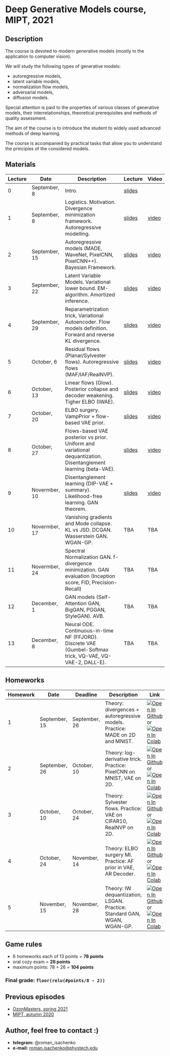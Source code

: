 # Deep Generative Models course, MIPT, 2021

## Description
The course is devoted to modern generative models (mostly in the application to computer vision). 

We will study the following types of generative models: 
- autoregressive models, 
- latent variable models, 
- normalization flow models, 
- adversarial models,
- diffusion models.

Special attention is paid to the properties of various classes of generative models, their interrelationships, theoretical prerequisites and methods of quality assessment.

The aim of the course is to introduce the student to widely used advanced methods of deep learning.

The course is accompanied by practical tasks that allow you to understand the principles of the considered models.

## Materials

| Lecture | Date | Description | Lecture | Video |
|---------|------|-------------|---------|-------| 
| 0 | September, 8 | Intro. | [slides](lectures/intro.pdf) |  |
| 1 | September, 8 | Logistics. Motivation. Divergence minimization framework. Autoregressive modelling. | [slides](lectures/lecture1/Isachenko2021DeepGenerativeModels1.pdf) | [video](https://youtu.be/JfRkHnVtzeg) |
| 2 | September, 15 | Autoregressive models (MADE, WaveNet, PixelCNN, PixelCNN++). Bayesian Framework. | [slides](lectures/lecture2/Isachenko2021DeepGenerativeModels2.pdf) | [video](https://youtu.be/P2XTaPLUh2w) | 
| 3 | September, 22 | Latent Variable Models. Variational lower bound. EM-algorithm. Amortized inference. | [slides](lectures/lecture3/Isachenko2021DeepGenerativeModels3.pdf) | [video](https://youtu.be/m8pi9DybzCk) | 
| 4 | September, 29 | Reparametrization trick, Variational Autoencoder. Flow models definition. Forward and reverse KL divergence. | [slides](lectures/lecture4/Isachenko2021DeepGenerativeModels4.pdf) | [video](https://youtu.be/0rzj6uiENT4) | 
| 5 | October, 6 | Residual flows (Planar/Sylvester flows). Autoregressive flows (MAF/IAF/RealNVP). | [slides](lectures/lecture5/Isachenko2021DeepGenerativeModels5.pdf) | [video](https://youtu.be/vM55KpqYOZ8) | 
| 6 | October, 13 | Linear flows (Glow). Posterior collapse and decoder weakening. Tigher ELBO (IWAE). | [slides](lectures/lecture6/Isachenko2021DeepGenerativeModels6.pdf) | [video](https://youtu.be/0RUbgbMYMrY) |  
| 7 | October, 20 | ELBO surgery. VampPrior + flow-based VAE prior.  | [slides](lectures/lecture7/Isachenko2021DeepGenerativeModels7.pdf) | [video](https://youtu.be/Db_5chaA1jg) | 
| 8 | October, 27 | Flows-based VAE posterior vs prior. Uniform and variational dequantization. Disentanglement learning (beta-VAE). | [slides](lectures/lecture8/Isachenko2021DeepGenerativeModels8.pdf) | [video](https://youtu.be/epHEJBaS6og) | 
| 9 | Novermber, 10 | Disentanglement learning (DIP-VAE + summary). Likelihood-free learning. GAN theorem. | [slides](lectures/lecture9/Isachenko2021DeepGenerativeModels9.pdf) | [video](https://youtu.be/nMd2MwltiP4) | 
| 10 | Novermber, 17 | Vanishing gradients and Mode collapse. KL vs JSD. DCGAN. Wasserstein GAN. WGAN-GP. | TBA | TBA | 
| 11 | Novermber, 24 | Spectral Normalization GAN. f-divergence minimization. GAN evaluation (Inception score, FID, Precision-Recall) | TBA | TBA | 
| 12 | December, 1 | GAN models (Self-Attention GAN, BigGAN, PGGAN, StyleGAN). AVB. | TBA | TBA | 
| 13 | December, 8 | Neural ODE. Continuous-in-time NF (FFJORD). Discrete VAE (Gumbel-Softmax trick, VQ-VAE, VQ-VAE-2, DALL-E). | TBA | TBA | 


## Homeworks 
| Homework | Date | Deadline | Description | Link |
|---------|------|-------------|--------|-------|
| 1 | September, 15 | September, 26 | Theory: divergences + autoregressive models. Practice: MADE on 2D and MNIST. | [![Open In Github](https://img.shields.io/static/v1.svg?logo=github&label=Repo&message=Open%20in%20Github&color=lightgrey)](homeworks/hw1.ipynb) or [![Open In Colab](https://colab.research.google.com/assets/colab-badge.svg)](https://colab.research.google.com/github/r-isachenko/2021-DGM-MIPT-course/blob/main/homeworks/hw1.ipynb)|
| 2 | September, 26 | October, 10 | Theory: log-derivative trick. Practice: PixelCNN on MNIST, VAE on 2D. | [![Open In Github](https://img.shields.io/static/v1.svg?logo=github&label=Repo&message=Open%20in%20Github&color=lightgrey)](homeworks/hw2.ipynb) or [![Open In Colab](https://colab.research.google.com/assets/colab-badge.svg)](https://colab.research.google.com/github/r-isachenko/2021-DGM-MIPT-course/blob/main/homeworks/hw2.ipynb)|
| 3 | October, 10 | October, 24 | Theory: Sylvester flows. Practice: VAE on CIFAR10, RealNVP on 2D. | [![Open In Github](https://img.shields.io/static/v1.svg?logo=github&label=Repo&message=Open%20in%20Github&color=lightgrey)](homeworks/hw3.ipynb) or [![Open In Colab](https://colab.research.google.com/assets/colab-badge.svg)](https://colab.research.google.com/github/r-isachenko/2021-DGM-MIPT-course/blob/main/homeworks/hw3.ipynb)|
| 4 | October, 24 | November, 14 | Theory: ELBO surgery MI. Practice: AF prior in VAE, AR Decoder. | [![Open In Github](https://img.shields.io/static/v1.svg?logo=github&label=Repo&message=Open%20in%20Github&color=lightgrey)](homeworks/hw4.ipynb) or [![Open In Colab](https://colab.research.google.com/assets/colab-badge.svg)](https://colab.research.google.com/github/r-isachenko/2021-DGM-MIPT-course/blob/main/homeworks/hw4.ipynb)|
| 5 | November, 15 | November, 28 | Theory: IW dequantization, LSGAN. Practice: Standard GAN, WGAN, WGAN-GP. | [![Open In Github](https://img.shields.io/static/v1.svg?logo=github&label=Repo&message=Open%20in%20Github&color=lightgrey)](homeworks/hw5.ipynb) or [![Open In Colab](https://colab.research.google.com/assets/colab-badge.svg)](https://colab.research.google.com/github/r-isachenko/2021-DGM-MIPT-course/blob/main/homeworks/hw5.ipynb)|

## Game rules
- 6 homeworks each of 13 points = **78 points**
- oral cozy exam = **26 points**
- maximum points: 78 + 26 = **104 points**
### Final grade: `floor(relu(#points/8 - 2))`

## Previous episodes
- [OzonMasters, spring 2021](https://github.com/r-isachenko/2021-DGM-Ozon-course)
- [MIPT, autumn 2020](https://github.com/r-isachenko/2020-DGM-MIPT-course)

## Author, feel free to contact :)

- **telegram:** @roman_isachenko
- **e-mail:** roman.isachenko@phystech.edu
